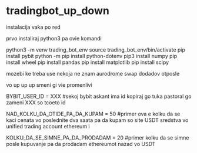# tradingbot_up_down
instalacija vaka po red

prvo instaliraj python3 pa ovie komandi

python3 -m venv trading_bot_env
source trading_bot_env/bin/activate
pip install pybit 
python -m pip install python-dotenv
pip3 install numpy
pip install wheel
pip install pandas
pip install matplotlib
pip install scipy

mozebi ke treba use nekoja ne znam aurodrome swap dodadov otposle

vo up up up smeni gi vie promenlivi 

BYBIT_USER_ID = XXX #sekoj bybit askant ima id kopiraj go tuka pastoral go zameni XXX so tcoeto id

NAD_KOLKU_DA_OTIDE_PA_DA_KUPAM = 50 #primer ova e kolku da se kaci cenata vo poslednite dva saata pa da kupam so site USDT sredstva vo unified trading account ethereum i

KOLKU_DA_SE_SIMNE_PA_DA_PRODADAM = 20 #primer kolku da se simne posle kupuvanje pa da prodadam ethereumot nazad vo USDT

